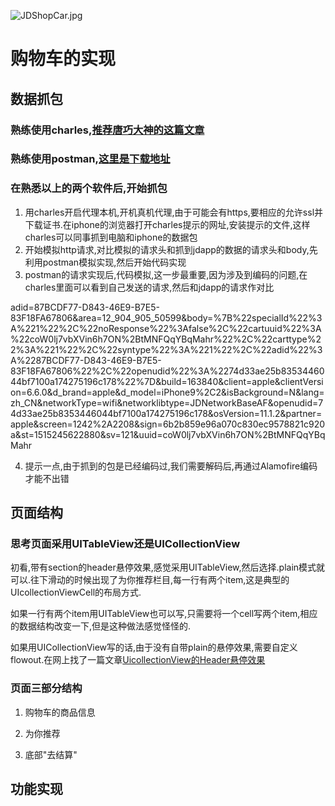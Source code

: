 

![JDShopCar.jpg](http://upload-images.jianshu.io/upload_images/3265262-e5a8fc508f69204b.jpg?imageMogr2/auto-orient/strip%7CimageView2/2/w/1240)

#  购物车的实现
## 数据抓包
### 熟练使用charles,[推荐唐巧大神的这篇文章](http://blog.devtang.com/2015/11/14/charles-introduction/#Charles__u9650_u65F6_u4F18_u60E0)
### 熟练使用postman,[这里是下载地址](https://www.getpostman.com/apps)
### 在熟悉以上的两个软件后,开始抓包
1. 用charles开启代理本机,开机真机代理,由于可能会有https,要相应的允许ssl并下载证书.在iphone的浏览器打开charles提示的网址,安装提示的文件,这样charles可以同事抓到电脑和iphone的数据包
2. 开始模拟http请求,对比模拟的请求头和抓到jdapp的数据的请求头和body,先利用postman模拟实现,然后开始代码实现
3. postman的请求实现后,代码模拟,这一步最重要,因为涉及到编码的问题,在charles里面可以看到自己发送的请求,然后和jdapp的请求作对比

adid=87BCDF77-D843-46E9-B7E5-83F18FA67806&area=12_904_905_50599&body=%7B%22specialId%22%3A%221%22%2C%22noResponse%22%3Afalse%2C%22cartuuid%22%3A%22coW0lj7vbXVin6h7ON%2BtMNFQqYBqMahr%22%2C%22carttype%22%3A%221%22%2C%22syntype%22%3A%221%22%2C%22adid%22%3A%2287BCDF77-D843-46E9-B7E5-83F18FA67806%22%2C%22openudid%22%3A%2274d33ae25b8353446044bf7100a174275196c178%22%7D&build=163840&client=apple&clientVersion=6.6.0&d_brand=apple&d_model=iPhone9%2C2&isBackground=N&lang=zh_CN&networkType=wifi&networklibtype=JDNetworkBaseAF&openudid=74d33ae25b8353446044bf7100a174275196c178&osVersion=11.1.2&partner=apple&screen=1242%2A2208&sign=6b2b859e96a070c830ec9578821c920a&st=1515245622880&sv=121&uuid=coW0lj7vbXVin6h7ON%2BtMNFQqYBqMahr

4. 提示一点,由于抓到的包是已经编码过,我们需要解码后,再通过Alamofire编码才能不出错

## 页面结构
### 思考页面采用UITableView还是UICollectionView

初看,带有section的header悬停效果,感觉采用UITableView,然后选择.plain模式就可以.往下滑动的时候出现了为你推荐栏目,每一行有两个item,这是典型的UIcollectionViewCell的布局方式.

如果一行有两个item用UITableView也可以写,只需要将一个cell写两个item,相应的数据结构改变一下,但是这种做法感觉怪怪的.

如果用UICollectionView写的话,由于没有自带plain的悬停效果,需要自定义flowout.在网上找了一篇文章[UicollectionView的Header悬停效果](https://github.com/HebeTienCoder/XLPlainFlowLayout)

### 页面三部分结构

1. 购物车的商品信息

2. 为你推荐

3. 底部"去结算"

## 功能实现

